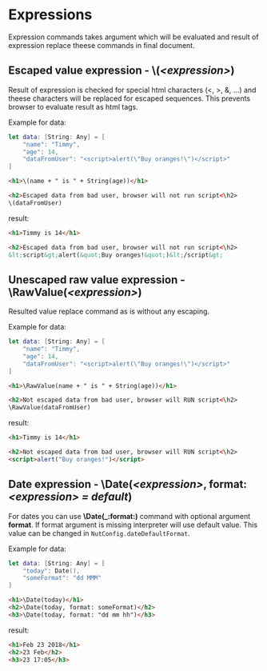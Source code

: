 # Expressions

Expression commands takes argument which will be evaluated and result of expression replace theese commands in final document.

## Escaped value expression - \\(*\<expression\>*)

Result of expression is checked for special html characters (\<, \>, &, ...) and theese characters will be replaced for escaped sequences. This prevents browser to evaluate result as html tags.

Example for data:

```swift
let data: [String: Any] = [
    "name": "Timmy", 
    "age": 14,
    "dataFromUser": "<script>alert(\"Buy oranges!\")</script>"
]
```

```html
<h1>\(name + " is " + String(age))</h1>

<h2>Escaped data from bad user, browser will not run script<\h2>
\(dataFromUser)
```

result:

```html
<h1>Timmy is 14</h1>

<h2>Escaped data from bad user, browser will not run script<\h2>
&lt;script&gt;alert(&quot;Buy oranges!&quot;)&lt;/script&gt;
```

## Unescaped raw value expression - \\RawValue(*\<expression\>*)

Resulted value replace command as is without any escaping.

Example for data:

```swift
let data: [String: Any] = [
    "name": "Timmy", 
    "age": 14,
    "dataFromUser": "<script>alert(\"Buy oranges!\")</script>"
]
```

```html
<h1>\RawValue(name + " is " + String(age))</h1>

<h2>Not escaped data from bad user, browser will RUN script<\h2>
\RawValue(dataFromUser)
```

result:

```html
<h1>Timmy is 14</h1>

<h2>Not escaped data from bad user, browser will RUN script<\h2>
<script>alert("Buy oranges!")</script>
```

## Date expression - \\Date(*\<expression\>*, format: *\<expression\> = default*)

For dates you can use **\\Date(_:format:)** command with optional argument **format**. If format argument is missing interpreter will use default value. This value can be changed in `NutConfig.dateDefaultFormat`.

Example for data:

```swift
let data: [String: Any] = [
    "today": Date(), 
    "someFormat": "dd MMM"
]
```

```html
<h1>\Date(today)</h1>
<h2>\Date(today, format: someFormat)</h2>
<h3>\Date(today, format: "dd mm hh")</h3>
```

result: 

```html
<h1>Feb 23 2018</h1>
<h2>23 Feb</h2>
<h3>23 17:05</h3>
```
